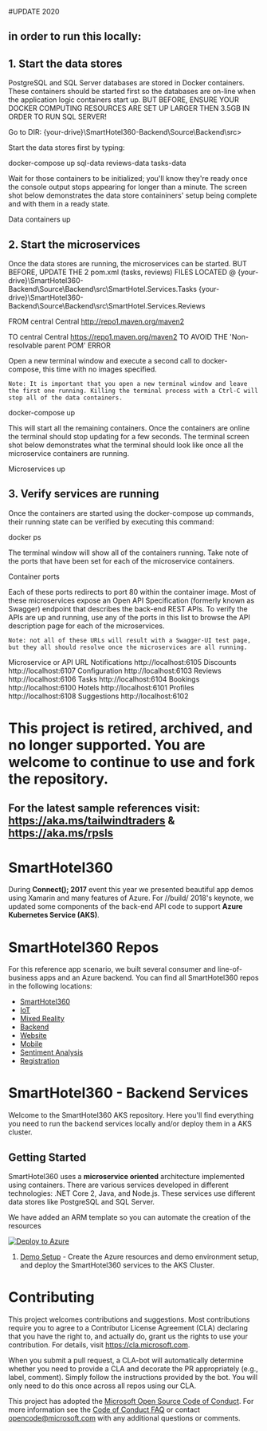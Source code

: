 #UPDATE 2020
## in order to run this locally:
## 1. Start the data stores

PostgreSQL and SQL Server databases are stored in Docker containers. These containers should be started first so the databases are on-line when the application logic containers start up. BUT BEFORE, ENSURE YOUR DOCKER COMPUTING RESOURCES ARE SET UP LARGER THEN 3.5GB IN ORDER TO RUN SQL SERVER!

Go to DIR:
{your-drive}\SmartHotel360-Backend\Source\Backend\src>

Start the data stores first by typing:

docker-compose up sql-data reviews-data tasks-data

Wait for those containers to be initialized; you'll know they're ready once the console output stops appearing for longer than a minute. The screen shot below demonstrates the data store containiners' setup being complete and with them in a ready state.

Data containers up

## 2. Start the microservices

Once the data stores are running, the microservices can be started. BUT BEFORE, UPDATE THE 2 pom.xml (tasks, reviews) FILES LOCATED @ 
{your-drive}\SmartHotel360-Backend\Source\Backend\src\SmartHotel.Services.Tasks
{your-drive}\SmartHotel360-Backend\Source\Backend\src\SmartHotel.Services.Reviews

FROM 
	<repositories>
       <repository>
          <id>central</id>
          <name>Central</name>
          <url>http://repo1.maven.org/maven2</url>
       </repository>
    </repositories>

TO
	<repositories>
       <repository>
          <id>central</id>
          <name>Central</name>
          <url>https://repo1.maven.org/maven2</url> <!-- HTTPS HERE, CHECK CONNECTION IN BROWSER-->
       </repository>
    </repositories>
TO AVOID THE 'Non-resolvable parent POM' ERROR 

Open a new terminal window and execute a second call to docker-compose, this time with no images specified.

    Note: It is important that you open a new terminal window and leave the first one running. Killing the terminal process with a Ctrl-C will stop all of the data containers.

docker-compose up

This will start all the remaining containers. Once the containers are online the terminal should stop updating for a few seconds. The terminal screen shot below demonstrates what the terminal should look like once all the microservice containers are running.

Microservices up

## 3. Verify services are running

Once the containers are started using the docker-compose up commands, their running state can be verified by executing this command:

docker ps

The terminal window will show all of the containers running. Take note of the ports that have been set for each of the microservice containers.

Container ports

Each of these ports redirects to port 80 within the container image. Most of these microservices expose an Open API Specification (formerly known as Swagger) endpoint that describes the back-end REST APIs. To verify the APIs are up and running, use any of the ports in this list to browse the API description page for each of the microservices.

    Note: not all of these URLs will result with a Swagger-UI test page, but they all should resolve once the microservices are all running.

Microservice or API 	URL
Notifications 	http://localhost:6105
Discounts 	http://localhost:6107
Configuration 	http://localhost:6103
Reviews 	http://localhost:6106
Tasks 	http://localhost:6104
Bookings 	http://localhost:6100
Hotels 	http://localhost:6101
Profiles 	http://localhost:6108
Suggestions 	http://localhost:6102


# **This project is retired, archived, and no longer supported. You are welcome to continue to use and fork the repository.**

## For the latest sample references visit: https://aka.ms/tailwindtraders & https://aka.ms/rpsls 

# SmartHotel360
During **Connect(); 2017** event this year we presented beautiful app demos using Xamarin and many features of Azure. For //build/ 2018's keynote, we updated some components of the back-end API code to support **Azure Kubernetes Service (AKS)**.

# SmartHotel360 Repos
For this reference app scenario, we built several consumer and line-of-business apps and an Azure backend. You can find all SmartHotel360 repos in the following locations:

- [SmartHotel360](https://github.com/Microsoft/SmartHotel360)
- [IoT](https://github.com/Microsoft/SmartHotel360-IoT)
- [Mixed Reality](https://github.com/Microsoft/SmartHotel360-MixedReality)
- [Backend](https://github.com/Microsoft/SmartHotel360-Backend)
- [Website](https://github.com/Microsoft/SmartHotel360-Website)
- [Mobile](https://github.com/Microsoft/SmartHotel360-Mobile)
- [Sentiment Analysis](https://github.com/Microsoft/SmartHotel360-SentimentAnalysis)
- [Registration](https://github.com/Microsoft/SmartHotel360-Registration)

# SmartHotel360 - Backend Services

Welcome to the SmartHotel360 AKS repository. Here you'll find everything you need to run the backend services locally and/or deploy them in a AKS cluster.

## Getting Started

SmartHotel360 uses a **microservice oriented** architecture implemented using containers. There are various services developed in different technologies: .NET Core 2, Java, and Node.js. These services use different data stores like PostgreSQL and SQL Server. 

We have added an ARM template so you can automate the creation of the resources

<a href="https://portal.azure.com/#create/Microsoft.Template/uri/https%3a%2f%2fraw.githubusercontent.com%2fMicrosoft%2fSmartHotel360-Backend%2fmaster%2fSource%2farm%2fsmarthote360.backend.deployment.json"><img src="/Documents/Images/deploy-to-azure.png" alt="Deploy to Azure"/></a>

1. [Demo Setup](Documents/Setup.md) - Create the Azure resources and demo environment setup, and deploy the SmartHotel360 services to the AKS Cluster.

# Contributing

This project welcomes contributions and suggestions.  Most contributions require you to agree to a Contributor License Agreement (CLA) declaring that you have the right to, and actually do, grant us the rights to use your contribution. For details, visit https://cla.microsoft.com.

When you submit a pull request, a CLA-bot will automatically determine whether you need to provide a CLA and decorate the PR appropriately (e.g., label, comment). Simply follow the instructions provided by the bot. You will only need to do this once across all repos using our CLA.

This project has adopted the [Microsoft Open Source Code of Conduct](https://opensource.microsoft.com/codeofconduct/).
For more information see the [Code of Conduct FAQ](https://opensource.microsoft.com/codeofconduct/faq/) or contact [opencode@microsoft.com](mailto:opencode@microsoft.com) with any additional questions or comments.
